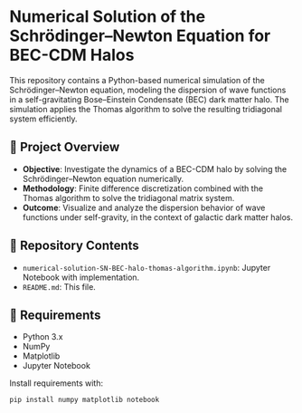 # Numerical Solution of the Schrödinger–Newton Equation for BEC-CDM Halos

This repository contains a Python-based numerical simulation of the Schrödinger–Newton equation, modeling the dispersion of wave functions in a self-gravitating Bose–Einstein Condensate (BEC) dark matter halo. The simulation applies the Thomas algorithm to solve the resulting tridiagonal system efficiently.

## 🧠 Project Overview

- **Objective**: Investigate the dynamics of a BEC-CDM halo by solving the Schrödinger–Newton equation numerically.
- **Methodology**: Finite difference discretization combined with the Thomas algorithm to solve the tridiagonal matrix system.
- **Outcome**: Visualize and analyze the dispersion behavior of wave functions under self-gravity, in the context of galactic dark matter halos.

## 📁 Repository Contents

- `numerical-solution-SN-BEC-halo-thomas-algorithm.ipynb`: Jupyter Notebook with implementation.
- `README.md`: This file.

## 🔧 Requirements

- Python 3.x
- NumPy
- Matplotlib
- Jupyter Notebook

Install requirements with:

```bash
pip install numpy matplotlib notebook
